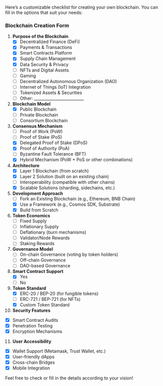 Here’s a customizable checklist for creating your own blockchain. You can fill in the options that suit your needs:

### Blockchain Creation Form

1. **Purpose of the Blockchain**  
   - [x] Decentralized Finance (DeFi)  
   - [x] Payments & Transactions  
   - [x] Smart Contracts Platform  
   - [x] Supply Chain Management  
   - [x] Data Security & Privacy  
   - [ ] NFTs and Digital Assets  
   - [ ] Gaming  
   - [ ] Decentralized Autonomous Organization (DAO)  
   - [ ] Internet of Things (IoT) Integration  
   - [ ] Tokenized Assets & Securities  
   - [ ] Other: _________________________

2. **Blockchain Model**  
   - [x] Public Blockchain  
   - [ ] Private Blockchain  
   - [ ] Consortium Blockchain  

3. **Consensus Mechanism**  
   - [ ] Proof of Work (PoW)  
   - [ ] Proof of Stake (PoS)  
   - [x] Delegated Proof of Stake (DPoS)  
   - [x] Proof of Authority (PoA)  
   - [ ] Byzantine Fault Tolerance (BFT)  
   - [x] Hybrid Mechanism (PoW + PoS or other combinations)  

4. **Architecture**  
   - [x] Layer 1 Blockchain (from scratch)  
   - [x] Layer 2 Solution (built on an existing chain)  
   - [ ] Interoperability (compatible with other chains)  
   - [x] Scalable Solutions (sharding, sidechains, etc.)

5. **Development Approach**  
   - [ ] Fork an Existing Blockchain (e.g., Ethereum, BNB Chain)  
   - [x] Use a Framework (e.g., Cosmos SDK, Substrate)  
   - [x] Build from Scratch  

6. **Token Economics**  
   - [ ] Fixed Supply  
   - [ ] Inflationary Supply  
   - [ ] Deflationary (burn mechanisms)  
   - [ ] Validator/Node Rewards  
   - [ ] Staking Rewards  

7. **Governance Model**  
   - [ ] On-chain Governance (voting by token holders)  
   - [ ] Off-chain Governance  
   - [ ] DAO-based Governance  

8. **Smart Contract Support**  
   - [x] Yes  
   - [ ] No  

9. **Token Standard**  
   - [x] ERC-20 / BEP-20 (for fungible tokens)  
   - [ ] ERC-721 / BEP-721 (for NFTs)  
   - [x] Custom Token Standard  

10. **Security Features**  
   - [x] Smart Contract Audits  
   - [x] Penetration Testing  
   - [x] Encryption Mechanisms  

11. **User Accessibility**  
   - [x] Wallet Support (Metamask, Trust Wallet, etc.)  
   - [x] User-friendly dApps  
   - [x] Cross-chain Bridges  
   - [x] Mobile Integration  

Feel free to check or fill in the details according to your vision!